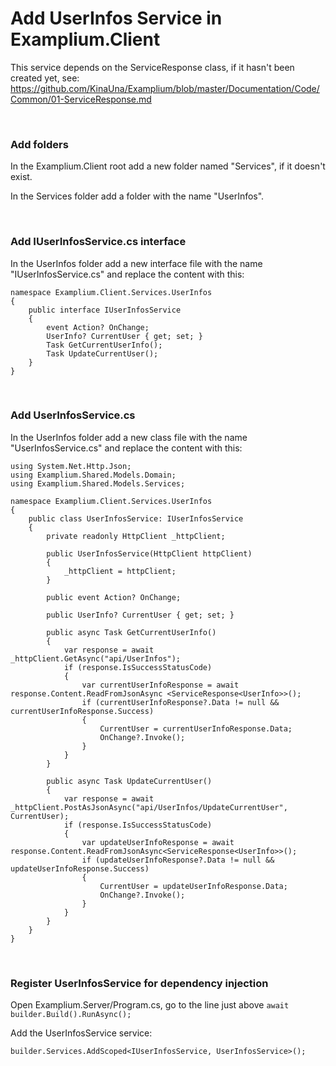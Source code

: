 # Add UserInfos Service in Examplium.Client

This service depends on the ServiceResponse class, if it hasn't been created yet, see: https://github.com/KinaUna/Examplium/blob/master/Documentation/Code/Common/01-ServiceResponse.md

<br/>

### Add folders
In the Examplium.Client root add a new folder named "Services", if it doesn't exist.

In the Services folder add a folder with the name "UserInfos".

<br/>

### Add IUserInfosService.cs interface

In the UserInfos folder add a new interface file with the name "IUserInfosService.cs" and replace the content with this:
```
namespace Examplium.Client.Services.UserInfos
{
    public interface IUserInfosService
    {
        event Action? OnChange;
        UserInfo? CurrentUser { get; set; }
        Task GetCurrentUserInfo();
        Task UpdateCurrentUser();
    }
}
```

<br/>

### Add UserInfosService.cs
In the UserInfos folder add a new class file with the name "UserInfosService.cs" and replace the content with this:
```
using System.Net.Http.Json;
using Examplium.Shared.Models.Domain;
using Examplium.Shared.Models.Services;

namespace Examplium.Client.Services.UserInfos
{
    public class UserInfosService: IUserInfosService
    {
        private readonly HttpClient _httpClient;

        public UserInfosService(HttpClient httpClient)
        {
            _httpClient = httpClient;
        }

        public event Action? OnChange;

        public UserInfo? CurrentUser { get; set; }

        public async Task GetCurrentUserInfo()
        {
            var response = await _httpClient.GetAsync("api/UserInfos");
            if (response.IsSuccessStatusCode)
            {
                var currentUserInfoResponse = await response.Content.ReadFromJsonAsync <ServiceResponse<UserInfo>>();
                if (currentUserInfoResponse?.Data != null && currentUserInfoResponse.Success)
                {
                    CurrentUser = currentUserInfoResponse.Data;
                    OnChange?.Invoke();
                }
            }
        }

        public async Task UpdateCurrentUser()
        {
            var response = await _httpClient.PostAsJsonAsync("api/UserInfos/UpdateCurrentUser", CurrentUser);
            if (response.IsSuccessStatusCode)
            {
                var updateUserInfoResponse = await response.Content.ReadFromJsonAsync<ServiceResponse<UserInfo>>();
                if (updateUserInfoResponse?.Data != null && updateUserInfoResponse.Success)
                {
                    CurrentUser = updateUserInfoResponse.Data;
                    OnChange?.Invoke();
                }
            }
        }
    }
}
```

<br/>

### Register UserInfosService for dependency injection

Open Examplium.Server/Program.cs, go to the line just above `await builder.Build().RunAsync();` 

Add the UserInfosService service:
```
builder.Services.AddScoped<IUserInfosService, UserInfosService>();
```

<br/>
